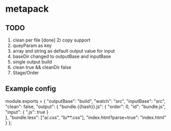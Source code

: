 # metapack

## TODO 
1) clean per file
[done] 2) copy support
3) queyParam as key
4) array and string as default output value for input
5) baseDir changed to outputBase and inputBase
6) single output build
7) clean true && cleanDir false
8) Stage/Order

## Example config
module.exports = {
  "outputBase": "build",
  "watch": "src",
  "inputBase": "src",
  "clean": false,
  "output": {
    "bundle.{{hash}}.js": {
      "order": 0,
      "id": "bundle.js",
      "input": {
        ".js": true
      }      
    },
    "bundle.less": ["a/.css", "b/**.css"],
    "index.html?parse=true": "index.html"
  }
};